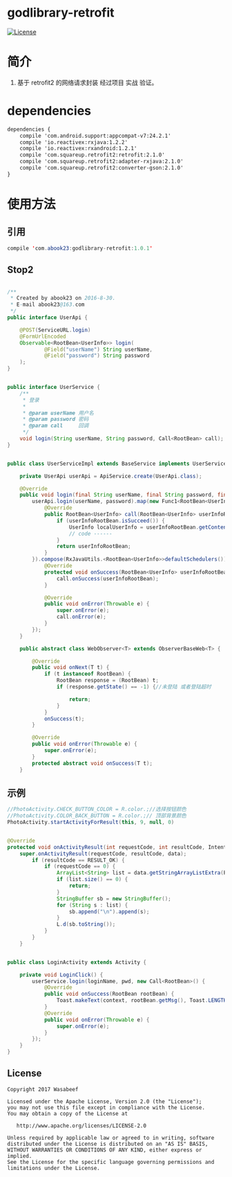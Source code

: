 godlibrary-retrofit
======================
[![License](https://img.shields.io/badge/license-Apache%202-blue.svg)](https://www.apache.org/licenses/LICENSE-2.0)


# 简介
1. 基于 retrofit2 的网络请求封装 经过项目 实战 验证。

# dependencies

```html
dependencies {
    compile 'com.android.support:appcompat-v7:24.2.1'
    compile 'io.reactivex:rxjava:1.2.2'
    compile 'io.reactivex:rxandroid:1.2.1'
    compile 'com.squareup.retrofit2:retrofit:2.1.0'
    compile 'com.squareup.retrofit2:adapter-rxjava:2.1.0'
    compile 'com.squareup.retrofit2:converter-gson:2.1.0'
}
```

# 使用方法

## 引用
```java
compile 'com.abook23:godlibrary-retrofit:1.0.1'
```
## Stop2
```java

/**
 * Created by abook23 on 2016-8-30.
 * E-mail abook23@163.com
 */
public interface UserApi {

    @POST(ServiceURL.login)
    @FormUrlEncoded
    Observable<RootBean<UserInfo>> login(
            @Field("userName") String userName,
            @Field("password") String password
    );
}


public interface UserService {
    /**
     * 登录
     *
     * @param userName 用户名
     * @param password 密码
     * @param call     回调
     */
    void login(String userName, String password, Call<RootBean> call);
}


public class UserServiceImpl extends BaseService implements UserService {

    private UserApi userApi = ApiService.create(UserApi.class);

    @Override
    public void login(final String userName, final String password, final Call<RootBean> call) {
        userApi.login(userName, password).map(new Func1<RootBean<UserInfo>, RootBean<UserInfo>>() {
            @Override
            public RootBean<UserInfo> call(RootBean<UserInfo> userInfoRootBean) {
                if (userInfoRootBean.isSucceed()) {
                    UserInfo localUserInfo = userInfoRootBean.getContent();
                    // code ------
                }
                return userInfoRootBean;
            }
        }).compose(RxJavaUtils.<RootBean<UserInfo>>defaultSchedulers()).subscribe(new WebObserver<RootBean<UserInfo>>() {
            @Override
            protected void onSuccess(RootBean<UserInfo> userInfoRootBean) {
                call.onSuccess(userInfoRootBean);
            }

            @Override
            public void onError(Throwable e) {
                super.onError(e);
                call.onError(e);
            }
        });
    }

    public abstract class WebObserver<T> extends ObserverBaseWeb<T> {

        @Override
        public void onNext(T t) {
            if (t instanceof RootBean) {
                RootBean response = (RootBean) t;
                if (response.getState() == -1) {//未登陆 或者登陆超时

                    return;
                }
            }
            onSuccess(t);
        }

        @Override
        public void onError(Throwable e) {
            super.onError(e);
        }
        protected abstract void onSuccess(T t);
    }

```
## 示例
```java
//PhotoActivity.CHECK_BUTTON_COLOR = R.color.;//选择按钮颜色
//PhotoActivity.COLOR_BACK_BUTTON = R.color.;// 顶部背景颜色
PhotoActivity.startActivityForResult(this, 9, null, 0)


@Override
protected void onActivityResult(int requestCode, int resultCode, Intent data) {
    super.onActivityResult(requestCode, resultCode, data);
        if (resultCode == RESULT_OK) {
            if (requestCode == 0) {
                ArrayList<String> list = data.getStringArrayListExtra(PhotoActivity.DATA);
                if (list.size() == 0) {
                    return;
                }
                StringBuffer sb = new StringBuffer();
                for (String s : list) {
                    sb.append("\n").append(s);
                }
                L.d(sb.toString());
            }
        }
    }


public class LoginActivity extends Activity {

    private void LoginClick() {
        userService.login(loginName, pwd, new Call<RootBean>() {
            @Override
            public void onSuccess(RootBean rootBean) {
                Toast.makeText(context, rootBean.getMsg(), Toast.LENGTH_SHORT).show();
            }
            @Override
            public void onError(Throwable e) {
                super.onError(e);
            }
        });
    }
}
```
License
-------

    Copyright 2017 Wasabeef

    Licensed under the Apache License, Version 2.0 (the "License");
    you may not use this file except in compliance with the License.
    You may obtain a copy of the License at

       http://www.apache.org/licenses/LICENSE-2.0

    Unless required by applicable law or agreed to in writing, software
    distributed under the License is distributed on an "AS IS" BASIS,
    WITHOUT WARRANTIES OR CONDITIONS OF ANY KIND, either express or implied.
    See the License for the specific language governing permissions and
    limitations under the License.